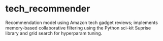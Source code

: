 # tech_recommender
Recommendation model using Amazon tech gadget reviews; implements memory-based collaborative filtering using the Python sci-kit Suprise library and grid search for hyperparam tuning.
